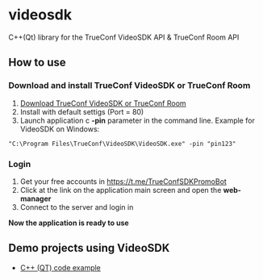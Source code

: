 # videosdk

C++(Qt) library for the TrueConf VideoSDK API & TrueConf Room API

## How to use

### Download and install TrueConf VideoSDK or TrueConf Room

   1. [Download TrueConf VideoSDK or TrueConf Room](https://github.com/TrueConf/pyVideoSDK/blob/main/download.md)
   1. Install with default settigs (Port = 80)
   1. Launch application c **-pin** parameter in the command line. Example for VideoSDK on Windows:
   
   ```
   "C:\Program Files\TrueConf\VideoSDK\VideoSDK.exe" -pin "pin123"
   ```

### Login

   1. Get your free accounts in https://t.me/TrueConfSDKPromoBot
   1. Click at the link on the application main screen and open the **web-manager**
   1. Connect to the server and login in

**Now the application is ready to use**   

## Demo projects using VideoSDK

* [C++ (QT) code example](https://github.com/TrueConf/DemoQtVideoSDK)
